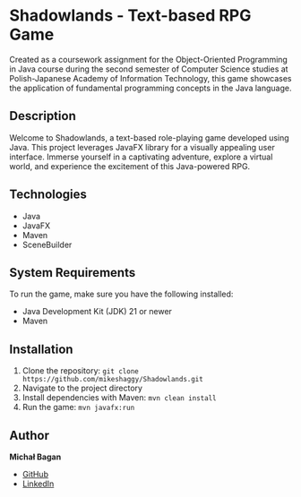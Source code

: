 # Shadowlands - Text-based RPG Game
Created as a coursework assignment for the Object-Oriented Programming in Java course during the second semester of Computer Science studies at Polish-Japanese Academy of Information Technology, this game showcases the application of fundamental programming concepts in the Java language.

## Description
Welcome to Shadowlands, a text-based role-playing game developed using Java. This project leverages JavaFX library for a visually appealing user interface. Immerse yourself in a captivating adventure, explore a virtual world, and experience the excitement of this Java-powered RPG.

## Technologies
- Java
- JavaFX
- Maven
- SceneBuilder

## System Requirements
To run the game, make sure you have the following installed:
- Java Development Kit (JDK) 21 or newer
- Maven

## Installation
1. Clone the repository: `git clone https://github.com/mikeshaggy/Shadowlands.git`
2. Navigate to the project directory
3. Install dependencies with Maven: `mvn clean install`
4. Run the game: `mvn javafx:run`

## Author
**Michał Bagan**
- [GitHub](https://github.com/mikeshaggy)
- [LinkedIn](https://www.linkedin.com/in/michał-bagan-766999256/)
